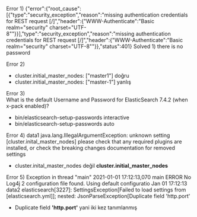Error 1) {"error":{"root_cause":[{"type":"security_exception","reason":"missing authentication credentials for REST request [/]","header":{"WWW-Authenticate":"Basic realm=\"security\" charset=\"UTF-8\""}}],"type":"security_exception","reason":"missing authentication credentials for REST request [/]","header":{"WWW-Authenticate":"Basic realm=\"security\" charset=\"UTF-8\""}},"status":401}
Solved 1) there is no password 

Error 2) 
- cluster.initial_master_nodes: ["master1"]  doğru
- cluster.initial_master_nodes: ["master-1"] yanlış

Error 3)  
What is the default Username and Password for ElasticSearch 7.4.2 (when x-pack enabled)?
* bin/elasticsearch-setup-passwords interactive
* bin/elasticsearch-setup-passwords auto

Error 4) data1
java.lang.IllegalArgumentException: unknown setting [cluster.inital_master_nodes] please check that any required plugins are installed, or check the breaking changes documentation for removed settings
* cluster.inital_master_nodes değil **cluster.initial_master_nodes**

Error 5) 
Exception in thread "main" 2021-01-01 17:12:13,070 main ERROR No Log4j 2 configuration file found. Using default configuratio
Jan 01 17:12:13 data2 elasticsearch[3227]: SettingsException[Failed to load settings from [elasticsearch.yml]]; nested: JsonParseException[Duplicate field 'http.port'
* Duplicate field **'http.port'** yani iki kez tanımlanmış

